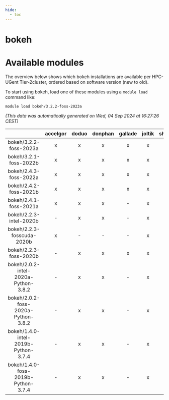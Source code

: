 ```yaml
---
hide:
  - toc
---
```


bokeh
=====

# Available modules


The overview below shows which bokeh installations are available per HPC-UGent Tier-2cluster, ordered based on software version (new to old).

To start using bokeh, load one of these modules using a `module load` command like:

```shell
module load bokeh/3.2.2-foss-2023a
```

*(This data was automatically generated on Wed, 04 Sep 2024 at 16:27:26 CEST)*  

| |accelgor|doduo|donphan|gallade|joltik|shinx|skitty|
| :---: | :---: | :---: | :---: | :---: | :---: | :---: | :---: |
|bokeh/3.2.2-foss-2023a|x|x|x|x|x|x|x|
|bokeh/3.2.1-foss-2022b|x|x|x|x|x|-|x|
|bokeh/2.4.3-foss-2022a|x|x|x|x|x|x|x|
|bokeh/2.4.2-foss-2021b|x|x|x|x|x|-|x|
|bokeh/2.4.1-foss-2021a|x|x|x|-|x|-|x|
|bokeh/2.2.3-intel-2020b|-|x|x|-|x|-|x|
|bokeh/2.2.3-fosscuda-2020b|x|-|-|-|x|-|-|
|bokeh/2.2.3-foss-2020b|-|x|x|x|x|-|x|
|bokeh/2.0.2-intel-2020a-Python-3.8.2|-|x|x|-|x|-|x|
|bokeh/2.0.2-foss-2020a-Python-3.8.2|-|x|x|-|x|-|x|
|bokeh/1.4.0-intel-2019b-Python-3.7.4|-|x|x|-|x|-|x|
|bokeh/1.4.0-foss-2019b-Python-3.7.4|-|x|x|-|x|-|x|
